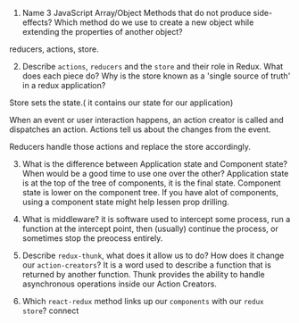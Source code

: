 1.  Name 3 JavaScript Array/Object Methods that do not produce side-effects? Which method do we use to create a new object while extending the properties of another object?

reducers, actions, store.


2.  Describe `actions`, `reducers` and the `store` and their role in Redux. What does each piece do? Why is the store known as a 'single source of truth' in a redux application?

Store sets the state.( it contains our state for our application)

When an event or user interaction happens, an action creator is called and dispatches an action. Actions tell us about the changes from the event.

Reducers handle those actions and replace the store accordingly.



3.  What is the difference between Application state and Component state? When would be a good time to use one over the other? Application state is at the top of the tree of components, it is the final state. Component state is lower on the component tree. If you have alot of components, using a component state might help lessen prop drilling.


4.  What is middleware? it is software used to intercept some process, run a function at the intercept point, then (usually) continue the process, or sometimes stop the preocess entirely.


5.  Describe `redux-thunk`, what does it allow us to do? How does it change our `action-creators`? It is a word used to describe a function that is returned by another function. Thunk provides the ability to handle asynchronous operations inside our Action Creators.


6.  Which `react-redux` method links up our `components` with our `redux store`?
connect
